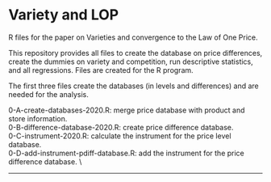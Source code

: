 # Variety and LOP

R files for the paper on Varieties and convergence to the Law of One Price.

This repository provides all files to create the database on price differences, create the dummies on variety and competition, run descriptive statistics, and all regressions. Files are created for the R program.

The first three files create the databases (in levels and differences) and are needed for the analysis.

0-A-create-databases-2020.R: merge price database with product and store information.\
0-B-difference-database-2020.R: create price difference database. \
0-C-instrument-2020.R: calculate the instrument for the price level database. \
0-D-add-instrument-pdiff-database.R: add the instrument for the price difference database. \

--------------------- --------------------- --------------------- ---------------------

